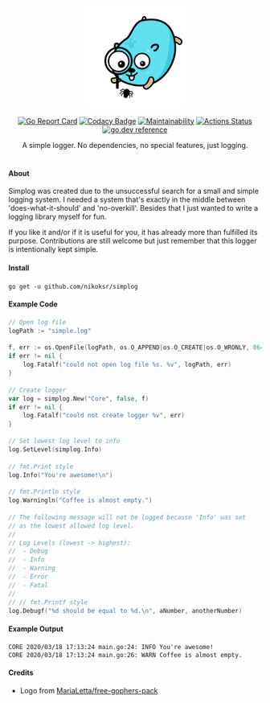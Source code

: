 <div align="center">
<img
    width=40%
    src="images/gopher-bug.svg"
    alt="proji logo"
/>

[![Go Report Card](https://goreportcard.com/badge/github.com/nikoksr/simplog)](https://goreportcard.com/report/github.com/nikoksr/simplog)
[![Codacy Badge](https://api.codacy.com/project/badge/Grade/643b7cce9fd2491e9fde38de6e1c58ad)](https://www.codacy.com/manual/nikoksr/proji?utm_source=github.com&utm_medium=referral&utm_content=nikoksr/proji&utm_campaign=Badge_Grade)
[![Maintainability](https://api.codeclimate.com/v1/badges/c9295422ae29fb489503/maintainability)](https://codeclimate.com/github/nikoksr/simplog/maintainability)
[![Actions Status](https://github.com/nikoksr/simplog/workflows/Go-Test/badge.svg)](https://github.com/{owner}/{repo}/actions)
[![go.dev reference](https://img.shields.io/badge/go.dev-reference-007d9c?logo=go&logoColor=white&style=flat)](https://pkg.go.dev/github.com/nikoksr/simplog)

</div>

<p align="center">A simple logger. No dependencies, no special features, just logging.</p>

<h1></h1>

#### About

<p>Simplog was created due to the unsuccessful search for a small and simple logging system. I needed a system that's exactly in the middle between 'does-what-it-should' and 'no-overkill'. Besides that I just wanted to write a logging library myself for fun.

If you like it and/or if it is useful for you, it has already more than fulfilled its purpose. Contributions are still welcome but just remember that this logger is intentionally kept simple.

</p>

#### Install <a id="install"></a>

`go get -u github.com/nikoksr/simplog`

#### Example Code

```go
// Open log file
logPath := "simple.log"

f, err := os.OpenFile(logPath, os.O_APPEND|os.O_CREATE|os.O_WRONLY, 0644)
if err != nil {
	log.Fatalf("could not open log file %s. %v", logPath, err)
}

// Create logger
var log = simplog.New("Core", false, f)
if err != nil {
    log.Fatalf("could not create logger %v", err)
}

// Set lowest log level to info
log.SetLevel(simplog.Info)

// fmt.Print style
log.Info("You're awesome!\n")

// fmt.Println style
log.Warningln("Coffee is almost empty.")

// The following message will not be logged because 'Info' was set
// as the lowest allowed log level.
//
// Log Levels (lowest -> highest):
//  - Debug
//  - Info
//  - Warning
//  - Error
//  - Fatal
// 
// // fmt.Printf style 
log.Debugf("%d should be equal to %d.\n", aNumber, anotherNumber)

```

#### Example Output

    CORE 2020/03/18 17:13:24 main.go:24: INFO You're awesome!
    CORE 2020/03/18 17:13:24 main.go:26: WARN Coffee is almost empty.    

#### Credits

-   Logo from [MariaLetta/free-gophers-pack](https://github.com/MariaLetta/free-gophers-pack)
